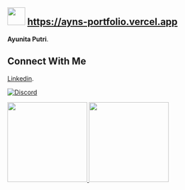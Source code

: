 ## <img height="40" src="https://raw.githubusercontent.com/innng/innng/master/assets/kyubey.gif"/> https://ayns-portfolio.vercel.app
**Ayunita Putri**.


##  Connect With Me
[Linkedin](https://www.linkedin.com/in/ayunita-putri-25322a255/).
<!-- Contacts -->
[![Discord](https://img.shields.io/badge/Discord-%235865F2.svg?style=flat&logo=discord&logoColor=white&color=7289DA)](https://discordapp.com/users/Ayums#0479)

<p align="left">
<a href="https://github.com/Ayunitaputri">
  <img height="180em" src="https://github-readme-stats-eight-theta.vercel.app/api?username=Ayunitaputri&show_icons=true&theme=algolia&include_all_commits=true&count_private=true"/>
  <img height="180em" src="https://github-readme-stats-eight-theta.vercel.app/api/top-langs/?username=Ayunitaputri&layout=compact&langs_count=8&theme=algolia"/>
</a>
</p>
